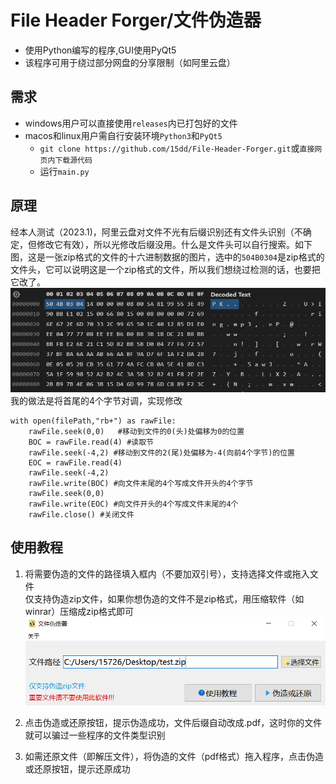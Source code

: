 # File Header Forger/文件伪造器
- 使用Python编写的程序,GUI使用PyQt5
- 该程序可用于绕过部分网盘的分享限制（如阿里云盘）

## 需求
- windows用户可以直接使用`releases`内已打包好的文件
- macos和linux用户需自行安装环境`Python3`和`PyQt5`
  - `git clone https://github.com/15dd/File-Header-Forger.git`或`直接网页内下载源代码`
  - 运行`main.py`

## 原理
经本人测试（2023.1)，阿里云盘对文件不光有后缀识别还有文件头识别（不确定，但修改它有效），所以光修改后缀没用。什么是文件头可以自行搜索。如下图，这是一张zip格式的文件的十六进制数据的图片，选中的`504B0304`是zip格式的文件头，它可以说明这是一个zip格式的文件，所以我们想绕过检测的话，也要把它改了。
![1](/img/1.png)
我的做法是将首尾的4个字节对调，实现修改
```
with open(filePath,"rb+") as rawFile:
    rawFile.seek(0,0)   #移动到文件的0(头)处偏移为0的位置
    BOC = rawFile.read(4) #读取节                
    rawFile.seek(-4,2) #移动到文件的2(尾)处偏移为-4(向前4个字节)的位置
    EOC = rawFile.read(4)
    rawFile.seek(-4,2) 
    rawFile.write(BOC) #向文件末尾的4个写成文件开头的4个字节
    rawFile.seek(0,0)
    rawFile.write(EOC) #向文件开头的4个写成文件末尾的4个
    rawFile.close() #关闭文件
```
## 使用教程
1. 将需要伪造的文件的路径填入框内（不要加双引号），支持选择文件或拖入文件 <br>
仅支持伪造zip文件，如果你想伪造的文件不是zip格式，用压缩软件（如winrar）压缩成zip格式即可 
![2](img/2.png)

2. 点击伪造或还原按钮，提示伪造成功，文件后缀自动改成.pdf，这时你的文件就可以骗过一些程序的文件类型识别
3. 如需还原文件（即解压文件），将伪造的文件（pdf格式）拖入程序，点击伪造或还原按钮，提示还原成功
   